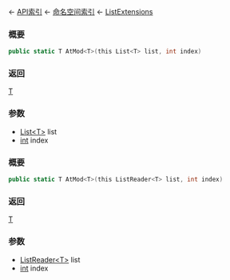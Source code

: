 ← [API索引](Api-Index) ← [命名空间索引](Namespace-Index) ← [ListExtensions](System.Collections.Generic.ListExtensions)

### 概要

```csharp
public static T AtMod<T>(this List<T> list, int index)
```

### 返回

[T]()

### 参数

* [List&lt;T&gt;](https://docs.microsoft.com/en-us/dotnet/api/System.Collections.Generic.List-1?view=netframework-4.6) list
* [int](https://docs.microsoft.com/en-us/dotnet/api/System.Int32?view=netframework-4.6) index
### 概要

```csharp
public static T AtMod<T>(this ListReader<T> list, int index)
```

### 返回

[T]()

### 参数

* [ListReader&lt;T&gt;]() list
* [int](https://docs.microsoft.com/en-us/dotnet/api/System.Int32?view=netframework-4.6) index
